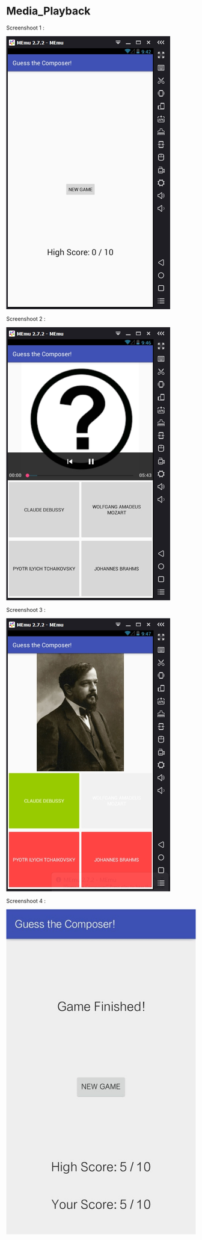 # Media_Playback

Screenshoot 1 :

![ScreenShoot](https://github.com/ai2025/Media_Playback/blob/master/1.jpg "")


Screenshoot 2 :

![ScreenShoot](https://github.com/ai2025/Media_Playback/blob/master/2.jpg "")


Screenshoot 3 :

![ScreenShoot](https://github.com/ai2025/Media_Playback/blob/master/3.jpg "")


Screenshoot 4 :

![ScreenShoot](https://github.com/ai2025/Media_Playback/blob/master/4.jpg "")

